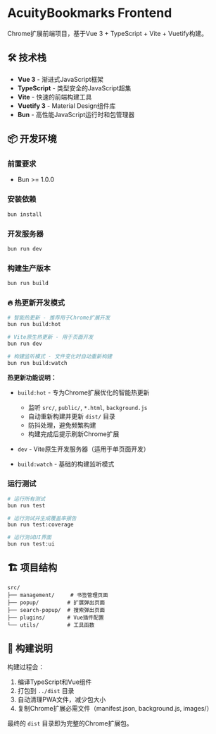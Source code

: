 # AcuityBookmarks Frontend

Chrome扩展前端项目，基于Vue 3 + TypeScript + Vite + Vuetify构建。

## 🛠️ 技术栈

- **Vue 3** - 渐进式JavaScript框架
- **TypeScript** - 类型安全的JavaScript超集
- **Vite** - 快速的前端构建工具
- **Vuetify 3** - Material Design组件库
- **Bun** - 高性能JavaScript运行时和包管理器

## 📦 开发环境

### 前置要求
- Bun >= 1.0.0

### 安装依赖
```bash
bun install
```

### 开发服务器
```bash
bun run dev
```

### 构建生产版本
```bash
bun run build
```

### 🔥 热更新开发模式
```bash
# 智能热更新 - 推荐用于Chrome扩展开发
bun run build:hot

# Vite原生热更新 - 用于页面开发
bun run dev

# 构建监听模式 - 文件变化时自动重新构建
bun run build:watch
```

**热更新功能说明：**
- `build:hot` - 专为Chrome扩展优化的智能热更新
  - 监听 `src/`, `public/`, `*.html`, `background.js`
  - 自动重新构建并更新 `dist/` 目录
  - 防抖处理，避免频繁构建
  - 构建完成后提示刷新Chrome扩展

- `dev` - Vite原生开发服务器（适用于单页面开发）
- `build:watch` - 基础的构建监听模式

### 运行测试
```bash
# 运行所有测试
bun run test

# 运行测试并生成覆盖率报告
bun run test:coverage

# 运行测试UI界面
bun run test:ui
```

## 🏗️ 项目结构

```
src/
├── management/     # 书签管理页面
├── popup/         # 扩展弹出页面
├── search-popup/  # 搜索弹出页面
├── plugins/       # Vue插件配置
└── utils/         # 工具函数
```

## 📝 构建说明

构建过程会：
1. 编译TypeScript和Vue组件
2. 打包到 `../dist` 目录
3. 自动清理PWA文件，减少包大小
4. 复制Chrome扩展必需文件（manifest.json, background.js, images/）

最终的 `dist` 目录即为完整的Chrome扩展包。
